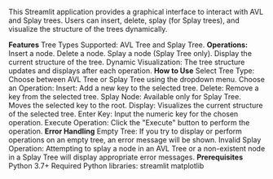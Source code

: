 This Streamlit application provides a graphical interface to interact with AVL and Splay trees. Users can insert, delete, splay (for Splay trees), and visualize the structure of the trees dynamically.

**Features**
  Tree Types Supported: AVL Tree and Splay Tree.
**Operations:**
    Insert a node.
    Delete a node.
    Splay a node (Splay Tree only).
    Display the current structure of the tree.
  Dynamic Visualization: The tree structure updates and displays after each operation.
**How to Use**
    Select Tree Type: Choose between AVL Tree or Splay Tree using the dropdown menu.
    Choose an Operation:
    Insert: Add a new key to the selected tree.
    Delete: Remove a key from the selected tree.
    Splay Node: Available only for Splay Tree. Moves the selected key to the root.
    Display: Visualizes the current structure of the selected tree.
    Enter Key: Input the numeric key for the chosen operation.
    Execute Operation: Click the "Execute" button to perform the operation.
**Error Handling**
    Empty Tree: If you try to display or perform operations on an empty tree, an error message will be shown.
    Invalid Splay Operation: Attempting to splay a node in an AVL Tree or a non-existent node in a Splay Tree will display appropriate error messages.
**Prerequisites**
    Python 3.7+
    Required Python libraries:
    streamlit
    matplotlib
